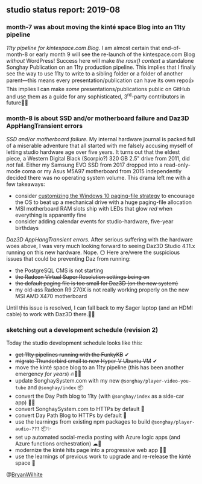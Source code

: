 ## studio status report: 2019-08

### month-7 was about moving the kinté space Blog into an 11ty pipeline

_11ty pipeline for kintespace.com Blog._ I am almost certain that end-of-month-8 or early month 9 will see the re-launch of the kintespace.com Blog _without_ WordPress! Success here will make _the rasx() context_ a standalone Songhay Publication on an 11ty production pipeline. This implies that I finally see the way to use 11ty to write to a sibling folder or a folder of another parent—this means every presentation/publication can have its own repo👍 This implies I can make _some_ presentations/publications public on GitHub and use them as a guide for any sophisticated, 3<sup>rd</sup>-party contributors in future💪💡

### month-8 is about SSD and/or motherboard failure and Daz3D AppHangTransient errors

_SSD and/or motherboard failure._ My internal hardware journal is packed full of a miserable adventure that all started with me falsely accusing myself of letting studio hardware age over five years. It turns out that the eldest piece, a Western Digital Black (Scorpio?) 320 GB 2.5" drive from 2011, did _not_ fail. Either my Samsung EVO SSD from 2017 dropped into a read-only-mode coma or my Asus M5A97 motherboard from 2015 independently decided there was no operating system volume. This drama left me with a few takeaways:

- consider [customizing the Windows 10 paging-file strategy](https://www.howto-connect.com/tweak-paging-file-for-better-windows-10-performance/) to encourage the OS to beat up a mechanical drive with a huge paging-file allocation
- MSI motherboard RAM slots ship with LEDs that glow _red_ when everything is apparently fine
- consider adding calendar events for studio-hardware, five-year birthdays

_Daz3D AppHangTransient errors._ After serious suffering with the hardware woes above, I was very much looking forward to seeing Daz3D Studio 4.11.x running on this new hardware. Nope. 😶 Here are/were the suspicious issues that could be preventing Daz from running:

- the PostgreSQL CMS is not starting
- ~~the Radeon Virtual Super Resolution settings being on~~
- ~~the default paging file is too small for Daz3D (on the new system)~~
- my old-ass Radeon R9 270X is not really working properly on the new MSI AMD X470 motherboard

Until this issue is resolved, I can fall back to my Sager laptop (and an HDMI cable) to work with Daz3D there.😬😒

### sketching out a development schedule (revision 2)

Today the studio development schedule looks like this:

- ~~get 11ty pipelines running with the FunkyKB~~ ✔
- ~~migrate Thunderbird email to new Hyper-V Ubuntu VM~~ ✔
- move the kinté space blog to an 11ty pipeline (this has been another emergency _for years_) 🔥🚜🔨
- update SonghaySystem.com with my new `@songhay/player-video-you-tube` and `@songhay/index` 📦
- convert the Day Path blog to 11ty (with `@songhay/index` as a side-car app) 💪💡
- convert SonghaySystem.com to HTTPs by default 🔐
- convert Day Path Blog to HTTPs by default 🔐
- use the learnings from existing npm packages to build `@songhay/player-audio-???` 📦✨
- set up automated social-media posting with Azure logic apps (and Azure functions orchestration) ☁🤖
- modernize the kinté hits page into a progressive web app 💄✨
- use the learnings of previous work to upgrade and re-release the kinté space 🚀

@[BryanWilhite](https://twitter.com/bryanwilhite)
